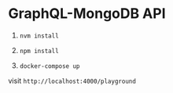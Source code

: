 # GraphQL-MongoDB API

1) `nvm install`

2) `npm install`

3) `docker-compose up`

visit `http://localhost:4000/playground`
